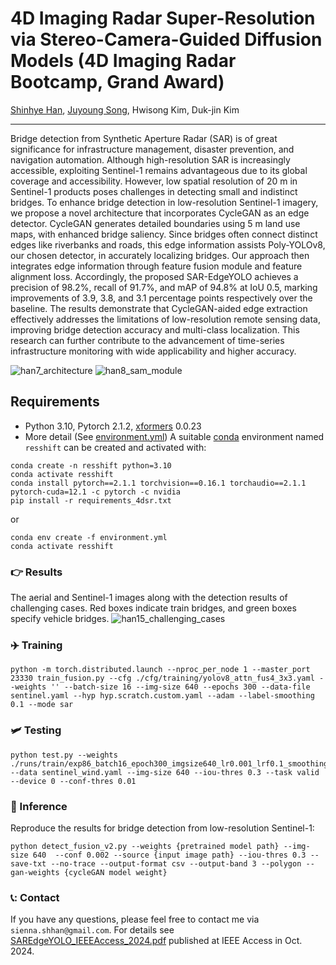 # 4D Imaging Radar Super-Resolution via Stereo-Camera-Guided Diffusion Models (4D Imaging Radar Bootcamp, Grand Award) 

[Shinhye Han](https://gkstlsgp3as.github.io/), [Juyoung Song](https://www.researchgate.net/profile/Juyoung-Song-3), Hwisong Kim, Duk-jin Kim

---
Bridge detection from Synthetic Aperture Radar (SAR) is of great significance for infrastructure management, disaster prevention, and navigation automation. Although high-resolution SAR is increasingly accessible, exploiting Sentinel-1 remains advantageous due to its global coverage and accessibility. However, low spatial resolution of 20 m in Sentinel-1 products poses challenges in detecting small and indistinct bridges. To enhance bridge detection in low-resolution Sentinel-1 imagery, we propose a novel architecture that incorporates CycleGAN as an edge detector. CycleGAN generates detailed boundaries using 5 m land use maps, with enhanced bridge saliency. Since bridges often connect distinct edges like riverbanks and roads, this edge information assists Poly-YOLOv8, our chosen detector, in accurately localizing bridges. Our approach then integrates edge information through feature fusion module and feature alignment loss. Accordingly, the proposed SAR-EdgeYOLO achieves a precision of 98.2%, recall of 91.7%, and mAP of 94.8% at IoU 0.5, marking improvements of 3.9, 3.8, and 3.1 percentage points respectively over the baseline. The results demonstrate that CycleGAN-aided edge extraction effectively addresses the limitations of low-resolution remote sensing data, improving bridge detection accuracy and multi-class localization. This research can further contribute to the advancement of time-series infrastructure monitoring with wide applicability and higher accuracy.


![han7_architecture](https://github.com/user-attachments/assets/61d9c557-e2de-4f2e-b230-9f1d49f051cb)
![han8_sam_module](https://github.com/user-attachments/assets/97c00a05-ccb5-4bb7-ae24-e388aa37eebf)

## Requirements
* Python 3.10, Pytorch 2.1.2, [xformers](https://github.com/facebookresearch/xformers) 0.0.23
* More detail (See [environment.yml](environment.yml))
A suitable [conda](https://conda.io/) environment named `resshift` can be created and activated with:

```
conda create -n resshift python=3.10
conda activate resshift
conda install pytorch==2.1.1 torchvision==0.16.1 torchaudio==2.1.1 pytorch-cuda=12.1 -c pytorch -c nvidia
pip install -r requirements_4dsr.txt
```
or
```
conda env create -f environment.yml
conda activate resshift
```

### :point_right: Results
The aerial and Sentinel-1 images along with the detection results of challenging cases. Red boxes indicate train bridges, and green boxes specify vehicle bridges. 
![han15_challenging_cases](https://github.com/user-attachments/assets/b882449a-f320-481f-b561-123d39ff9c21)

### :airplane: Training
```
python -m torch.distributed.launch --nproc_per_node 1 --master_port 23330 train_fusion.py --cfg ./cfg/training/yolov8_attn_fus4_3x3.yaml --weights '' --batch-size 16 --img-size 640 --epochs 300 --data-file sentinel.yaml --hyp hyp.scratch.custom.yaml --adam --label-smoothing 0.1 --mode sar
```

### 🛩️ Testing
```
python test.py --weights ./runs/train/exp86_batch16_epoch300_imgsize640_lr0.001_lrf0.1_smoothing0.1_multiscaleFalse_wind+org+v5/weights/last.pt --data sentinel_wind.yaml --img-size 640 --iou-thres 0.3 --task valid --device 0 --conf-thres 0.01
```

### :rocket: Inference 
Reproduce the results for bridge detection from low-resolution Sentinel-1:
```
python detect_fusion_v2.py --weights {pretrained model path} --img-size 640  --conf 0.002 --source {input image path} --iou-thres 0.3 --save-txt --no-trace --output-format csv --output-band 3 --polygon --gan-weights {cycleGAN model weight}
```

### 📞: Contact
If you have any questions, please feel free to contact me via `sienna.shhan@gmail.com`.
For details see [SAREdgeYOLO_IEEEAccess_2024.pdf](https://github.com/user-attachments/files/17585284/SAREdgeYOLO_IEEEAccess_2024.pdf) published at IEEE Access in Oct. 2024. 
